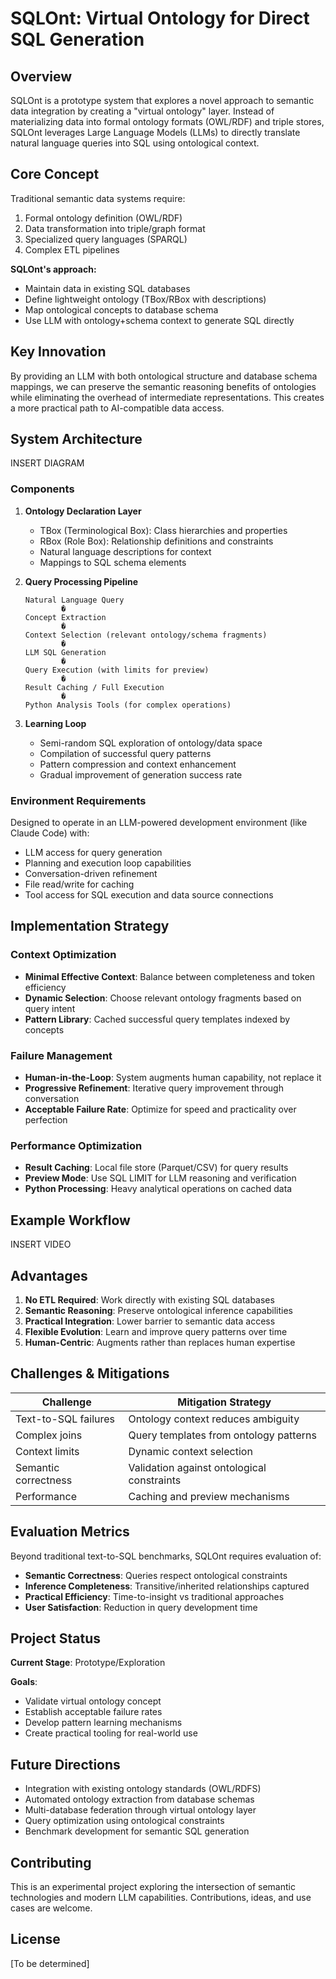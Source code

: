 # SQLOnt: Virtual Ontology for Direct SQL Generation

## Overview

SQLOnt is a prototype system that explores a novel approach to semantic data integration by creating a "virtual ontology" layer. Instead of materializing data into formal ontology formats (OWL/RDF) and triple stores, SQLOnt leverages Large Language Models (LLMs) to directly translate natural language queries into SQL using ontological context.

## Core Concept

Traditional semantic data systems require:
1. Formal ontology definition (OWL/RDF)
2. Data transformation into triple/graph format
3. Specialized query languages (SPARQL)
4. Complex ETL pipelines

**SQLOnt's approach:**
- Maintain data in existing SQL databases
- Define lightweight ontology (TBox/RBox with descriptions)
- Map ontological concepts to database schema
- Use LLM with ontology+schema context to generate SQL directly

## Key Innovation

By providing an LLM with both ontological structure and database schema mappings, we can preserve the semantic reasoning benefits of ontologies while eliminating the overhead of intermediate representations. This creates a more practical path to AI-compatible data access.

## System Architecture

INSERT DIAGRAM

### Components

1. **Ontology Declaration Layer**
   - TBox (Terminological Box): Class hierarchies and properties
   - RBox (Role Box): Relationship definitions and constraints
   - Natural language descriptions for context
   - Mappings to SQL schema elements

2. **Query Processing Pipeline**
   ```
   Natural Language Query
           �
   Concept Extraction
           �
   Context Selection (relevant ontology/schema fragments)
           �
   LLM SQL Generation
           �
   Query Execution (with limits for preview)
           �
   Result Caching / Full Execution
           �
   Python Analysis Tools (for complex operations)
   ```

3. **Learning Loop**
   - Semi-random SQL exploration of ontology/data space
   - Compilation of successful query patterns
   - Pattern compression and context enhancement
   - Gradual improvement of generation success rate

### Environment Requirements

Designed to operate in an LLM-powered development environment (like Claude Code) with:
- LLM access for query generation
- Planning and execution loop capabilities
- Conversation-driven refinement
- File read/write for caching
- Tool access for SQL execution and data source connections

## Implementation Strategy

### Context Optimization
- **Minimal Effective Context**: Balance between completeness and token efficiency
- **Dynamic Selection**: Choose relevant ontology fragments based on query intent
- **Pattern Library**: Cached successful query templates indexed by concepts

### Failure Management
- **Human-in-the-Loop**: System augments human capability, not replace it
- **Progressive Refinement**: Iterative query improvement through conversation
- **Acceptable Failure Rate**: Optimize for speed and practicality over perfection

### Performance Optimization
- **Result Caching**: Local file store (Parquet/CSV) for query results
- **Preview Mode**: Use SQL LIMIT for LLM reasoning and verification
- **Python Processing**: Heavy analytical operations on cached data

## Example Workflow

INSERT VIDEO

## Advantages

1. **No ETL Required**: Work directly with existing SQL databases
2. **Semantic Reasoning**: Preserve ontological inference capabilities
3. **Practical Integration**: Lower barrier to semantic data access
4. **Flexible Evolution**: Learn and improve query patterns over time
5. **Human-Centric**: Augments rather than replaces human expertise

## Challenges & Mitigations

| Challenge | Mitigation Strategy |
|-----------|-------------------|
| Text-to-SQL failures | Ontology context reduces ambiguity |
| Complex joins | Query templates from ontology patterns |
| Context limits | Dynamic context selection |
| Semantic correctness | Validation against ontological constraints |
| Performance | Caching and preview mechanisms |

## Evaluation Metrics

Beyond traditional text-to-SQL benchmarks, SQLOnt requires evaluation of:
- **Semantic Correctness**: Queries respect ontological constraints
- **Inference Completeness**: Transitive/inherited relationships captured
- **Practical Efficiency**: Time-to-insight vs traditional approaches
- **User Satisfaction**: Reduction in query development time

## Project Status

**Current Stage**: Prototype/Exploration

**Goals**:
- Validate virtual ontology concept
- Establish acceptable failure rates
- Develop pattern learning mechanisms
- Create practical tooling for real-world use

## Future Directions

- Integration with existing ontology standards (OWL/RDFS)
- Automated ontology extraction from database schemas
- Multi-database federation through virtual ontology layer
- Query optimization using ontological constraints
- Benchmark development for semantic SQL generation

## Contributing

This is an experimental project exploring the intersection of semantic technologies and modern LLM capabilities. Contributions, ideas, and use cases are welcome.

## License

[To be determined]